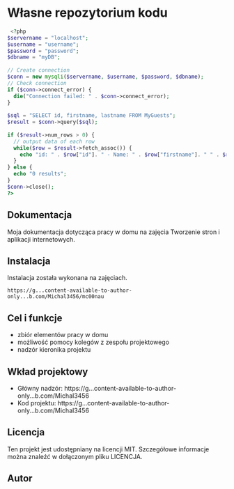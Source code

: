 # Własne repozytorium kodu
 
 
```php
 <?php
$servername = "localhost";
$username = "username";
$password = "password";
$dbname = "myDB";
 
// Create connection
$conn = new mysqli($servername, $username, $password, $dbname);
// Check connection
if ($conn->connect_error) {
  die("Connection failed: " . $conn->connect_error);
}
 
$sql = "SELECT id, firstname, lastname FROM MyGuests";
$result = $conn->query($sql);
 
if ($result->num_rows > 0) {
  // output data of each row
  while($row = $result->fetch_assoc()) {
    echo "id: " . $row["id"]. " - Name: " . $row["firstname"]. " " . $row["lastname"]. "<br>";
  }
} else {
  echo "0 results";
}
$conn->close();
?> 
```
 
## Dokumentacja
 
Moja dokumentacja dotycząca pracy w domu na zajęcia Tworzenie stron i aplikacji internetowych.
## Instalacja
Instalacja została wykonana na zajęciach.
 
```
https://g...content-available-to-author-only...b.com/Michal3456/mc00nau
```
 
## Cel i funkcje
 
* zbiór elementów pracy w domu
* możliwość pomocy kolegów z zespołu projektowego
* nadzór kieronika projektu
 
## Wkład projektowy
 
* Główny nadzór: https://g...content-available-to-author-only...b.com/Michal3456
* Kod projektu: https://g...content-available-to-author-only...b.com/Michal3456
 
## Licencja
 
Ten projekt jest udostępniany na licencji MIT. Szczegółowe informacje można znaleźć w dołączonym pliku LICENCJA.
 
## Autor
